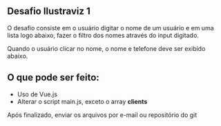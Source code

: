## Desafio Ilustraviz 1

O desafio consiste em o usuário digitar o nome de um usuário e em uma lista logo abaixo, fazer o filtro dos nomes através do input digitado.

Quando o usuário clicar no nome, o nome e telefone deve ser exibido abaixo.

## O que pode ser feito:

- Uso de Vue.js
- Alterar o script main.js, exceto o array **clients**

Após finalizado, enviar os arquivos por e-mail ou repositório do git
